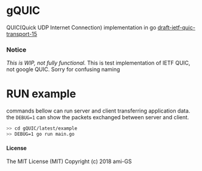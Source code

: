 # gQUIC
QUIC(Quick UDP Internet Connection) implementation in go
[draft-ietf-quic-transport-15](https://tools.ietf.org/html/draft-ietf-quic-transport-15)

### Notice
*This is WIP, not fully functional.*
This is test implementation of IETF QUIC, not google QUIC. Sorry for confusing naming


# RUN example
commands bellow can run server and client transferring application data.
the `DEBUG=1` can show the packets exchanged between server and client.

```sh
>> cd gQUIC/latest/example
>> DEBUG=1 go run main.go
```



#### License
The MIT License (MIT) Copyright (c) 2018 ami-GS
